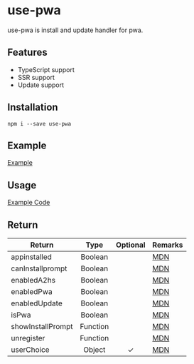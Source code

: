 # use-pwa

use-pwa is install and update handler for pwa.

## Features

- TypeScript support
- SSR support
- Update support

## Installation

`npm i --save use-pwa`

## Example

[Example](https://use-pwa.kk-web.link/)

## Usage

[Example Code](https://github.com/piro0919/use-pwa/blob/master/src/App.tsx)

## Return

| Return            |   Type   | Optional | Remarks                                                                                     |
| ----------------- | :------: | :------: | ------------------------------------------------------------------------------------------- |
| appinstalled      | Boolean  |          | [MDN](https://developer.mozilla.org/en-US/docs/Web/API/Window/appinstalled_event)           |
| canInstallprompt  | Boolean  |          | [MDN](https://developer.mozilla.org/en-US/docs/Web/API/BeforeInstallPromptEvent)            |
| enabledA2hs       | Boolean  |          | [MDN](https://developer.mozilla.org/en-US/docs/Web/Progressive_web_apps/Add_to_home_screen) |
| enabledPwa        | Boolean  |          | [MDN](https://developer.mozilla.org/en-US/docs/Web/API/BeforeInstallPromptEvent)            |
| enabledUpdate     | Boolean  |          | [MDN](https://developer.mozilla.org/ja/docs/Web/API/ServiceWorkerRegistration/update)       |
| isPwa             | Boolean  |          | [MDN](https://developer.mozilla.org/en-US/docs/Web/CSS/@media/display-mode)                 |
| showInstallPrompt | Function |          | [MDN](https://developer.mozilla.org/en-US/docs/Web/API/BeforeInstallPromptEvent/prompt)     |
| unregister        | Function |          | [MDN](https://developer.mozilla.org/ja/docs/Web/API/ServiceWorkerRegistration/unregister)   |
| userChoice        |  Object  |    ✓     | [MDN](https://developer.mozilla.org/en-US/docs/Web/API/BeforeInstallPromptEvent)            |
